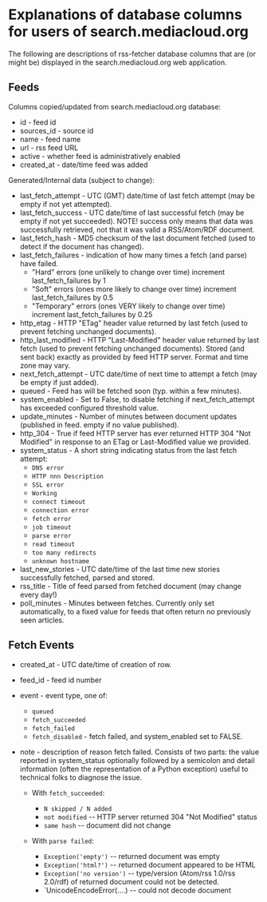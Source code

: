# Explanations of database columns for users of search.mediacloud.org

The following are descriptions of rss-fetcher database columns that
are (or might be) displayed in the search.mediacloud.org web application.

## Feeds

Columns copied/updated from search.mediacloud.org database:

* id - feed id
* sources_id - source id
* name - feed name
* url - rss feed URL
* active - whether feed is administratively enabled
* created_at - date/time feed was added

Generated/Internal data (subject to change):

* last_fetch_attempt - UTC (GMT) date/time of last fetch attempt (may be empty if not yet attempted).
* last_fetch_success - UTC date/time of last successful fetch (may be empty if not yet succeeded).
	NOTE! success only means that data was successfully retrieved, not that it
	was valid a RSS/Atom/RDF document.
* last_fetch_hash - MD5 checksum of the last document fetched (used to detect if the document has changed).
* last_fetch_failures - indication of how many times a fetch (and parse) have failed.
	+ "Hard" errors (one unlikely to change over time) increment last_fetch_failures by 1
	+ "Soft" errors (ones more likely to change over time) increment last_fetch_failures by 0.5
	+ "Temporary" errors (ones VERY likely to change over time) increment last_fetch_failures by 0.25
* http_etag - HTTP "ETag" header value returned by last fetch (used to prevent fetching unchanged documents).
* http_last_modified - HTTP "Last-Modified" header value returned by last fetch (used to prevent fetching unchanged documents).
	Stored (and sent back) exactly as provided by feed HTTP server.
	Format and time zone may vary.
* next_fetch_attempt - UTC date/time of next time to attempt a fetch (may be empty if just added).
* queued - Feed has will be fetched soon (typ. within a few minutes).
* system_enabled - Set to False, to disable fetching if next_fetch_attempt has exceeded configured threshold value.
* update_minutes - Number of minutes between document updates (published in feed. empty if no value published).
* http_304 - True if feed HTTP server has ever returned HTTP 304 "Not Modified" in response to an ETag or Last-Modified value we provided.
* system_status - A short string indicating status from the last fetch attempt:
	+ `DNS error`
	+ `HTTP nnn Description`
	+ `SSL error`
	+ `Working`
	+ `connect timeout`
	+ `connection error`
	+ `fetch error`
	+ `job timeout`
	+ `parse error`
	+ `read timeout`
	+ `too many redirects`
	+ `unknown hostname`
* last_new_stories - UTC date/time of the last time new stories successfully fetched, parsed and stored.
* rss_title - Title of feed parsed from fetched document (may change every day!)
* poll_minutes - Minutes between fetches.  Currently only set automatically,
	to a fixed value for feeds that often return no previously seen articles.

## Fetch Events

* created_at - UTC date/time of creation of row.
* feed_id - feed id number
* event - event type, one of:
	+ `queued`
	+ `fetch_succeeded`
	+ `fetch_failed`
	+ `fetch_disabled` - fetch failed, and system_enabled set to FALSE.
* note - description of reason fetch failed. Consists of two parts:
	the value reported in system_status optionally followed by a semicolon
	and detail information (often the representation of a Python exception)
	useful to technical folks to diagnose the issue.

	+ With `fetch_succeeded`:
		- `N skipped / N added`
		- `not modified` -- HTTP server returned 304 "Not Modified" status
		- `same hash` -- document did not change

	+ With `parse failed`:
		- `Exception('empty')` -- returned document was empty
		- `Exception('html?')` -- returned document appeared to be HTML
		- `Exception('no version')` -- type/version (Atom/rss 1.0/rss 2.0/rdf) of returned document could not be detected.
		- `UnicodeEncodeError(....) -- could not decode document

